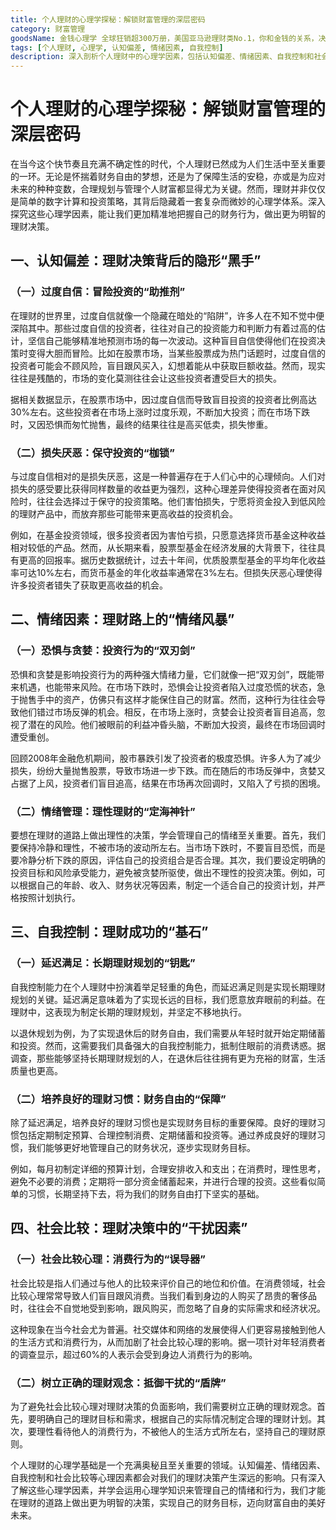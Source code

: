 ```yaml
---
title: 个人理财的心理学探秘：解锁财富管理的深层密码
category: 财富管理
goodsName: 金钱心理学 全球狂销超300万册，美国亚马逊理财类No.1，你和金钱的关系，决定了财富和你的距离！财务自由指南
tags: [个人理财, 心理学, 认知偏差, 情绪因素, 自我控制]
description: 深入剖析个人理财中的心理学因素，包括认知偏差、情绪因素、自我控制和社会比较等，探讨如何运用心理学知识管理情绪和行为，以实现更明智的理财决策和财务目标。
---
```


# 个人理财的心理学探秘：解锁财富管理的深层密码

在当今这个快节奏且充满不确定性的时代，个人理财已然成为人们生活中至关重要的一环。无论是怀揣着财务自由的梦想，还是为了保障生活的安稳，亦或是为应对未来的种种变数，合理规划与管理个人财富都显得尤为关键。然而，理财并非仅仅是简单的数字计算和投资策略，其背后隐藏着一套复杂而微妙的心理学体系。深入探究这些心理学因素，能让我们更加精准地把握自己的财务行为，做出更为明智的理财决策。

## 一、认知偏差：理财决策背后的隐形“黑手”

### （一）过度自信：冒险投资的“助推剂”
在理财的世界里，过度自信就像一个隐藏在暗处的“陷阱”，许多人在不知不觉中便深陷其中。那些过度自信的投资者，往往对自己的投资能力和判断力有着过高的估计，坚信自己能够精准地预测市场的每一次波动。这种盲目自信使得他们在投资决策时变得大胆而冒险。比如在股票市场，当某些股票成为热门话题时，过度自信的投资者可能会不顾风险，盲目跟风买入，幻想着能从中获取巨额收益。然而，现实往往是残酷的，市场的变化莫测往往会让这些投资者遭受巨大的损失。

据相关数据显示，在股票市场中，因过度自信而导致盲目投资的投资者比例高达30%左右。这些投资者在市场上涨时过度乐观，不断加大投资；而在市场下跌时，又因恐惧而匆忙抛售，最终的结果往往是高买低卖，损失惨重。

### （二）损失厌恶：保守投资的“枷锁”
与过度自信相对的是损失厌恶，这是一种普遍存在于人们心中的心理倾向。人们对损失的感受要比获得同样数量的收益更为强烈，这种心理差异使得投资者在面对风险时，往往会选择过于保守的投资策略。他们害怕损失，宁愿将资金投入到低风险的理财产品中，而放弃那些可能带来更高收益的投资机会。

例如，在基金投资领域，很多投资者因为害怕亏损，只愿意选择货币基金这种收益相对较低的产品。然而，从长期来看，股票型基金在经济发展的大背景下，往往具有更高的回报率。据历史数据统计，过去十年间，优质股票型基金的平均年化收益率可达10%左右，而货币基金的年化收益率通常在3%左右。但损失厌恶心理使得许多投资者错失了获取更高收益的机会。

## 二、情绪因素：理财路上的“情绪风暴”

### （一）恐惧与贪婪：投资行为的“双刃剑”
恐惧和贪婪是影响投资行为的两种强大情绪力量，它们就像一把“双刃剑”，既能带来机遇，也能带来风险。在市场下跌时，恐惧会让投资者陷入过度恐慌的状态，急于抛售手中的资产，仿佛只有这样才能保住自己的财富。然而，这种行为往往会导致他们错过市场反弹的机会。相反，在市场上涨时，贪婪会让投资者盲目追高，忽视了潜在的风险。他们被眼前的利益冲昏头脑，不断加大投资，最终在市场回调时遭受重创。

回顾2008年金融危机期间，股市暴跌引发了投资者的极度恐惧。许多人为了减少损失，纷纷大量抛售股票，导致市场进一步下跌。而在随后的市场反弹中，贪婪又占据了上风，投资者们盲目追高，结果在市场再次回调时，又陷入了亏损的困境。

### （二）情绪管理：理性理财的“定海神针”
要想在理财的道路上做出理性的决策，学会管理自己的情绪至关重要。首先，我们要保持冷静和理性，不被市场的波动所左右。当市场下跌时，不要盲目恐慌，而是要冷静分析下跌的原因，评估自己的投资组合是否合理。其次，我们要设定明确的投资目标和风险承受能力，避免被贪婪所驱使，做出不理性的投资决策。例如，可以根据自己的年龄、收入、财务状况等因素，制定一个适合自己的投资计划，并严格按照计划执行。

## 三、自我控制：理财成功的“基石”

### （一）延迟满足：长期理财规划的“钥匙”
自我控制能力在个人理财中扮演着举足轻重的角色，而延迟满足则是实现长期理财规划的关键。延迟满足意味着为了实现长远的目标，我们愿意放弃眼前的利益。在理财中，这表现为制定长期的理财规划，并坚定不移地执行。

以退休规划为例，为了实现退休后的财务自由，我们需要从年轻时就开始定期储蓄和投资。然而，这需要我们具备强大的自我控制能力，抵制住眼前的消费诱惑。据调查，那些能够坚持长期理财规划的人，在退休后往往拥有更为充裕的财富，生活质量也更高。

### （二）培养良好的理财习惯：财务自由的“保障”
除了延迟满足，培养良好的理财习惯也是实现财务目标的重要保障。良好的理财习惯包括定期制定预算、合理控制消费、定期储蓄和投资等。通过养成良好的理财习惯，我们能够更好地管理自己的财务状况，逐步实现财务目标。

例如，每月初制定详细的预算计划，合理安排收入和支出；在消费时，理性思考，避免不必要的消费；定期将一部分资金储蓄起来，并进行合理的投资。这些看似简单的习惯，长期坚持下去，将为我们的财务自由打下坚实的基础。

## 四、社会比较：理财决策中的“干扰因素”

### （一）社会比较心理：消费行为的“误导器”
社会比较是指人们通过与他人的比较来评价自己的地位和价值。在消费领域，社会比较心理常常导致人们盲目跟风消费。当我们看到身边的人购买了昂贵的奢侈品时，往往会不自觉地受到影响，跟风购买，而忽略了自身的实际需求和经济状况。

这种现象在当今社会尤为普遍。社交媒体和网络的发展使得人们更容易接触到他人的生活方式和消费行为，从而加剧了社会比较心理的影响。据一项针对年轻消费者的调查显示，超过60%的人表示会受到身边人消费行为的影响。

### （二）树立正确的理财观念：抵御干扰的“盾牌”
为了避免社会比较心理对理财决策的负面影响，我们需要树立正确的理财观念。首先，要明确自己的理财目标和需求，根据自己的实际情况制定合理的理财计划。其次，要理性看待他人的消费行为，不被他人的生活方式所左右，坚持自己的理财原则。

个人理财的心理学基础是一个充满奥秘且至关重要的领域。认知偏差、情绪因素、自我控制和社会比较等心理因素都会对我们的理财决策产生深远的影响。只有深入了解这些心理学因素，并学会运用心理学知识来管理自己的情绪和行为，我们才能在理财的道路上做出更为明智的决策，实现自己的财务目标，迈向财富自由的美好未来。